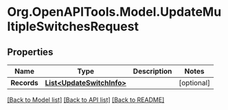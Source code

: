 
# Org.OpenAPITools.Model.UpdateMultipleSwitchesRequest

## Properties

Name | Type | Description | Notes
------------ | ------------- | ------------- | -------------
**Records** | [**List&lt;UpdateSwitchInfo&gt;**](UpdateSwitchInfo.md) |  | [optional] 

[[Back to Model list]](../README.md#documentation-for-models)
[[Back to API list]](../README.md#documentation-for-api-endpoints)
[[Back to README]](../README.md)

